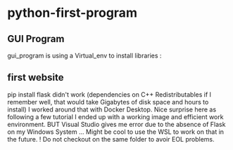 # python-first-program


## GUI Program
gui_program is using a Virtual_env to install libraries : 

## first website
pip install flask didn't work (dependencies on C++ Redistributables if I remember well, that would take Gigabytes of disk space and hours to install)
I worked around that with Docker Desktop. Nice surprise here as following a few tutorial I ended up with a working image and efficient work environment.
 BUT Visual Studio gives me error due to the absence of Flask on my Windows System ... Might be cool to use the WSL to work on that in the future. ! Do not checkout on the same folder to avoir EOL problems.


